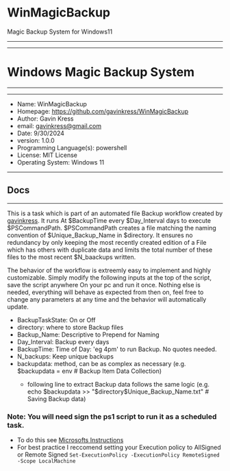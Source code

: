 
# WinMagicBackup
 Magic Backup System for Windows11

______________________________________________________
-------------------------------------------------------
# Windows Magic Backup System
______________________________________________________
-------------------------------------------------------

- Name: WinMagicBackup
- Homepage: https://github.com/gavinkress/WinMagicBackup
- Author: Gavin Kress
- email: gavinkress@gmail.com
- Date: 9/30/2024
- version: 1.0.0
- Programming Language(s): powershell 
- License: MIT License
- Operating System: Windows 11


----------------------------------------------------------------
## Docs
----------------------------------------------------------------

This is a task which is part of an automated file Backup workflow created by [gavinkress](https://github.com/gavinkress/). 
It runs At $BackupTime every $Day_Interval days to execute $PSCommandPath.
$PSCommandPath creates a file matching the naming convention of $Unique_Backup_Name in $directory.
It ensures no redundancy by only keeping the most recently created edition of a File which has others with duplicate data and limits the total number of these files to the most recent $N_baackups written.

The behavior of the workflow is extreemly easy to implement and highly customizable. Simply modify the following inputs at the top of the script, save the script anywhere On your pc and run it once. Nothing else is needed, everything will behave as expected from then on, feel free to change any parameters at any time and the behavior will automatically update.

* BackupTaskState: On or Off <str>
* directory: where to store Backup files <str>
* Backup_Name: Descriptive <str> to Prepend for Naming
* Day_Interval: Backup every <int> days
* BackupTime: Time of Day: <Time> 'eg 4pm' to run Backup. No quotes needed.
* N_backups: Keep <int> unique backups
* backupdata: <Custom> method, can be as complex as necessary  (e.g. $backupdata = env # Backup Item Data Collection)
  * following line to extract Backup data follows the same logic (e.g. echo $backupdata >> "$directory\$Unique_Backup_Name.txt" # Saving Backup data)


### Note: You will need sign the ps1 script to run it as a scheduled task. 
  * To do this see [Microsofts Instructions](https://learn.microsoft.com/en-us/powershell/module/microsoft.powershell.core/about/about_signing?view=powershell-7.4)
  * For best practice I reccomend setting your Execution policy to AllSigned or Remote Signed `Set-ExecutionPolicy -ExecutionPolicy RemoteSigned -Scope LocalMachine`

